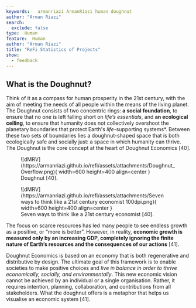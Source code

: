 ```yaml
---
keywords:   armanriazi ArmanRiazi human doughnut
author: "Arman Riazi"
search:
  exclude: false
type:  Human
feature:  Human
author: "Arman Riazi"
title: "ReFi Statistics of Projects"
show:
  - feedback
---
```



## What is the Doughnut?

Think of it as a compass for human prosperity in the 21st century, with the aim of meeting the needs of all people within the means of the living planet. The Doughnut consists of two concentric rings: **a social foundation**, to ensure that no one is left falling short on *life’s essentials*, and **an ecological ceiling**, to ensure that humanity does not collectively overshoot the planetary boundaries that protect Earth's *life*-supporting systems*. Between these two sets of boundaries lies a doughnut-shaped space that is both ecologically safe and socially just: a space in which humanity can thrive. The Doughnut is the core concept at the heart of Doughnut Economics [40].

<figure markdown>
![dMRV](https://armanriazi.github.io/refi/assets/attachments/Doughnut_Overflow.png){ width=600 height=400 align=center }
<figcaption>Doughnut [40].</figcaption>
</figure>

<figure markdown>
![dMRV](https://armanriazi.github.io/refi/assets/attachments/Seven ways to think like a 21st century economist 100dpi.png){ width=600 height=400 align=center }
<figcaption>Seven ways to think like a 21st century economist [40].</figcaption>
</figure>

The focus on scarce resources has led many people to see endless growth as a positive, or “more is better”. However, in reality, **economic growth is measured only by an increasing GDP, completely ignoring the finite nature of Earth’s resources and the consequences of our actions** [41].

Doughnut Economics is based on an economy that is both regenerative and distributive by design.
The ultimate goal of this framework is to enable societies to make positive choices and *live in balance in order to thrive economically, socially, and environmentally*. This new economic vision cannot be achieved by an individual or a single organisation. Rather, it requires intention, planning, collaboration, and contributions from all stakeholders. What the doughnut offers is a metaphor that helps us visualise an economic system [41].